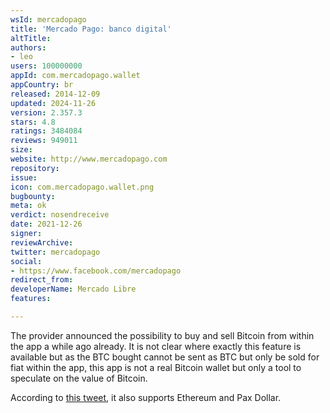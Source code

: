```yaml
---
wsId: mercadopago
title: 'Mercado Pago: banco digital'
altTitle: 
authors:
- leo
users: 100000000
appId: com.mercadopago.wallet
appCountry: br
released: 2014-12-09
updated: 2024-11-26
version: 2.357.3
stars: 4.8
ratings: 3484084
reviews: 949011
size: 
website: http://www.mercadopago.com
repository: 
issue: 
icon: com.mercadopago.wallet.png
bugbounty: 
meta: ok
verdict: nosendreceive
date: 2021-12-26
signer: 
reviewArchive: 
twitter: mercadopago
social:
- https://www.facebook.com/mercadopago
redirect_from: 
developerName: Mercado Libre
features: 

---
```


The provider announced the possibility to buy and sell Bitcoin from within the
app a while ago already. It is not clear where exactly this feature is available
but as the BTC bought cannot be sent as BTC but only be sold for fiat within the
app, this app is not a real Bitcoin wallet but only a tool to speculate on the
value of Bitcoin.

According to
[this tweet](https://twitter.com/Satoshi_Art330/status/1475216234035785728),
it also supports Ethereum and Pax Dollar.
